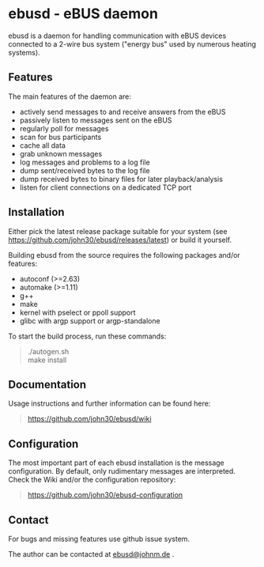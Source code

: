 ebusd - eBUS daemon
===================

ebusd is a daemon for handling communication with eBUS devices connected to a
2-wire bus system ("energy bus" used by numerous heating systems).


Features
--------

The main features of the daemon are:

 * actively send messages to and receive answers from the eBUS
 * passively listen to messages sent on the eBUS
 * regularly poll for messages
 * scan for bus participants
 * cache all data
 * grab unknown messages
 * log messages and problems to a log file
 * dump sent/received bytes to the log file
 * dump received bytes to binary files for later playback/analysis
 * listen for client connections on a dedicated TCP port


Installation
------------

Either pick the latest release package suitable for your system
(see https://github.com/john30/ebusd/releases/latest) or build it yourself.

Building ebusd from the source requires the following packages and/or features:
 * autoconf (>=2.63)
 * automake (>=1.11)
 * g++
 * make
 * kernel with pselect or ppoll support
 * glibc with argp support or argp-standalone

To start the build process, run these commands:  
> ./autogen.sh  
> make install  


Documentation
-------------

Usage instructions and further information can be found here:
> https://github.com/john30/ebusd/wiki


Configuration
-------------

The most important part of each ebusd installation is the message
configuration. By default, only rudimentary messages are interpreted.
Check the Wiki and/or the configuration repository:
> https://github.com/john30/ebusd-configuration


Contact
-------
For bugs and missing features use github issue system.

The author can be contacted at ebusd@johnm.de .
